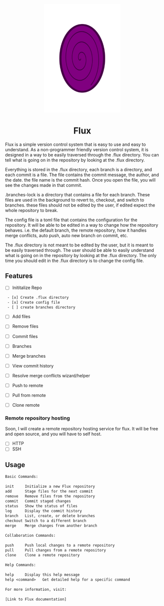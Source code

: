 <div align="center" markdown="1"> 
 <img src="assets/bitmap.png" width="250" alt="Flux Logo">
 <h1>Flux</h1>

</div>

Flux is a simple version control system that is easy to use and easy to understand. As a non-programmer friendly version control system, it is designed in a way to be easily traversed through the .flux directory. You can tell what is going on in the repository by looking at the .flux directory. 

Everything is stored in the .flux directory, each branch is a directory, and each commit is a file. The file contains the commit message, the author, and the date. the file name is the commit hash. Once you open the file, you will see the changes made in that commit.

.branches-lock is a directory that contains a file for each branch. These files are used in the background to revert to, checkout, and switch to branches. these files should not be edited by the user, if edited expect the whole repository to break.

The config file is a toml file that contains the configuration for the repository. It will be able to be edited in a way to change how the repository behaves. i.e. the default branch, the remote repository, how it handles merge conflicts, auto push, auto new branch on commit, etc.

The .flux directory is not meant to be edited by the user, but it is meant to be easily traversed through. The user should be able to easily understand what is going on in the repository by looking at the .flux directory. The only time you should edit in the .flux directory is to change the config file.

## Features
- [ ] Inititalize Repo
```
 - [x] Create .flux directory
 - [x] Create config file
 - [ ] create branches directory
```
- [ ] Add files
- [ ] Remove files
- [ ] Commit files
- [ ] Branches
- [ ] Merge branches
- [ ] View commit history
- [ ] Resolve merge conflicts wizard/helper
- [ ] Push to remote
- [ ] Pull from remote
- [ ] Clone remote


### Remote repository hosting

Soon, I will create a remote repository hosting service for flux. It will be free and open source, and you will have to self host.

- [ ] HTTP
- [ ] SSH
<!--

## Installation

 **Debian/Ubuntu**
```bash
sudo apt install flux
```

**Arch Linux**
```bash
sudo pacman -S flux
```

**Fedora**
```bash
sudo dnf install flux
```

**Void Linux**
```bash
sudo xbps-install -S flux
```

**Gentoo**
```bash
sudo emerge flux
```

**FreeBSD**
```bash
sudo pkg install flux
```

**OpenSUSE**
```bash
sudo zypper install flux
```

**macOS**
```bash
brew install flux
```

**Windows**
```bash
winget install flux
```
-->

## Usage
```
Basic Commands:

init     Initialize a new Flux repository
add      Stage files for the next commit
remove   Remove files from the repository
commit   Commit staged changes
status   Show the status of files
log      Display the commit history
branch   List, create, or delete branches
checkout Switch to a different branch
merge    Merge changes from another branch

Collaboration Commands:

push     Push local changes to a remote repository
pull     Pull changes from a remote repository
clone    Clone a remote repository

Help Commands:

help     Display this help message
help <command>   Get detailed help for a specific command

For more information, visit:

[Link to Flux documentation]
```
